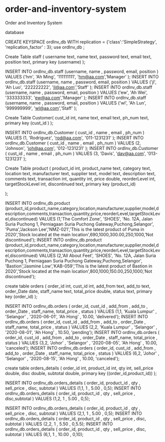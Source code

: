 # order-and-inventory-system
Order and Inventory System

database 

CREATE KEYSPACE ordInv_db WITH replication = {'class':'SimpleStrategy', 'replication_factor' : 3};
use ordInv_db ;

Create Table staff (
username text,
name text,
password text,
email text,
position text,
primary key (username)
);


INSERT INTO ordInv_db.staff (username,  name  , password, email, position ) VALUES ('hm',  'Ah Ming',  '111111111', 'hm@aa.com','Manager' );
INSERT INTO ordInv_db.staff (username,  name  , password, email, position ) VALUES ('jl',  'Ah Luo', '222222222', 'jl@aa.com','Staff' );
INSERT INTO ordInv_db.staff (username,  name  , password, email, position ) VALUES ('ew',  'Ah Wei', '333333333', 'ew@aa.com','Manager' );
INSERT INTO ordInv_db.staff (username,  name  , password, email, position ) VALUES ('wl',  'Ah Lun', '999999999', 'wl@aa.com','Staff' );

Create Table Customer(
cust_id int,
name text,
email text,
ph_num text,
primary key (cust_id )
);


INSERT INTO ordInv_db.Customer ( cust_id ,  name  , email , ph_num ) VALUES (1,   'Rodriguez',  'rod@aa.com', '011-1231231' );
INSERT INTO ordInv_db.Customer ( cust_id ,  name  , email , ph_num ) VALUES (2,   'Johnson',  'joh@aa.com', '012-1231231' );
INSERT INTO ordInv_db.Customer ( cust_id ,  name  , email , ph_num ) VALUES (3,   'Davis',  'dav@aa.com', '013-1231231' );


Create Table product (
product_id int,
product_name text,
category text,
location text,
manufacturer text,
supplier text,
model text,
description text,
comments text,
transaction int,
quantity int,
price double,
reorderLevel int,
targetStockLevel int,
discontinued text,
primary key (product_id)

);


INSERT INTO ordInv_db.product (product_id,product_name,category,location,manufacturer,supplier,model,description,comments,transaction,quantity,price,reorderLevel,targetStockLevel,discontinued) VALUES (1,'The Comfort Zone',  'SHOES',  'No. 12A, Jalan Suria Puchong 1, Perniagaan Suria Puchong Gateway,Puchong,Selangor', 'Puma','Jackson Lee','NMZ-021','This is the latest product of Puma in 2020','Stock located at the main location',690,1000,300.00,250,1000,'Not discontinued');
INSERT INTO ordInv_db.product (product_id,product_name,category,location,manufacturer,supplier,model,description,comments,transaction,quantity,price,reorderLevel,targetStockLevel,discontinued) VALUES (2,'All About Feet',  'SHOES',  'No. 12A, Jalan Suria Puchong 1, Perniagaan Suria Puchong Gateway,Puchong,Selangor', 'Bastion','Jasmine Low','KAB-059','This is the latest product of Bastion in 2020','Stock located at the main location',800,1000,150.00,250,1000,'Not discontinued');



create table orders (
order_id int,
cust_id int,
add_from text,
add_to text,
order_Date date,
staff_name text,
total_price double,
status text,
primary key (order_id)
); 




INSERT INTO ordInv_db.orders ( order_id, cust_id , add_from , add_to , order_Date , staff_name, total_price , status ) VALUES (1,1, 'Kuala Lumpur' , 'Selangor' , '2020-06-01', 'Ah Hong' , 10.00, 'delivered');
INSERT INTO ordInv_db.orders ( order_id,  cust_id , add_from , add_to , order_Date , staff_name, total_price , status ) VALUES (2,2, 'Kuala Lumpur' , 'Selangor' , '2020-08-01', 'Ah Hong' , 10.50, 'pending');
INSERT INTO ordInv_db.orders ( order_id, cust_id ,  add_from , add_to , order_Date , staff_name, total_price , status ) VALUES (3,2, 'Johor' , 'Selangor' , '2020-08-05', 'Ah Hong' , 10.00, 'canceled');
INSERT INTO ordInv_db.orders ( order_id, cust_id ,  add_from , add_to , order_Date , staff_name, total_price , status ) VALUES (6,2, 'Johor' , 'Selangor' , '2020-08-15', 'Ah Hong' , 10.00, 'canceled');




create table orders_details (
order_id int,
product_id int, 
qty int,
sell_price double,
disc double,
subtotal double,
primary key ((order_id,product_id))
);

INSERT INTO ordInv_db.orders_details  ( order_id, product_id , qty , sell_price , disc, subtotal  ) VALUES (1,1, 1 , 5.00 , 0,5);
INSERT INTO ordInv_db.orders_details  ( order_id, product_id , qty , sell_price , disc,subtotal  ) VALUES (1,2, 1 , 5.00 , 0,5);

INSERT INTO ordInv_db.orders_details  ( order_id, product_id , qty , sell_price , disc, subtotal  ) VALUES (2,1, 1 , 5.00 , 0,5);
INSERT INTO ordInv_db.orders_details  ( order_id, product_id , qty , sell_price , disc, subtotal  ) VALUES (2,2, 1 , 5.50 , 0,5.5);
INSERT INTO ordInv_db.orders_details  ( order_id, product_id , qty , sell_price , disc, subtotal  ) VALUES (6,1, 1 , 10.00 , 0,10);

